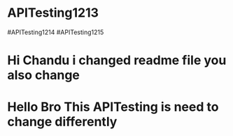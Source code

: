 # APITesting1213
#APITesting1214
#APITesting1215
# Hi Chandu i changed readme file you also change
# Hello Bro This APITesting is need to change differently
